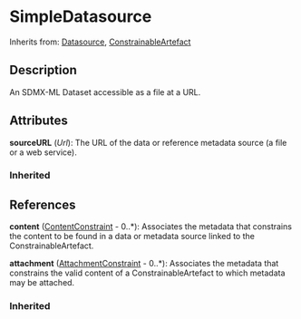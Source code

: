 
# SimpleDatasource

Inherits from: [Datasource](Datasource.md), [ConstrainableArtefact](../Constraints/ConstrainableArtefact.md)



## Description

An SDMX-ML Dataset accessible as a file at a URL.


## Attributes

**sourceURL** (*Url*): The URL of the data or reference metadata source (a file or a web service).

### Inherited



## References

**content** ([ContentConstraint](../Constraints/ContentConstraint.md) - 0..*): Associates the metadata that constrains the content to be found in a data or metadata source linked to the ConstrainableArtefact.

**attachment** ([AttachmentConstraint](../Constraints/AttachmentConstraint.md) - 0..*): Associates the metadata that constrains the valid content of a ConstrainableArtefact to which metadata may be attached.

### Inherited




